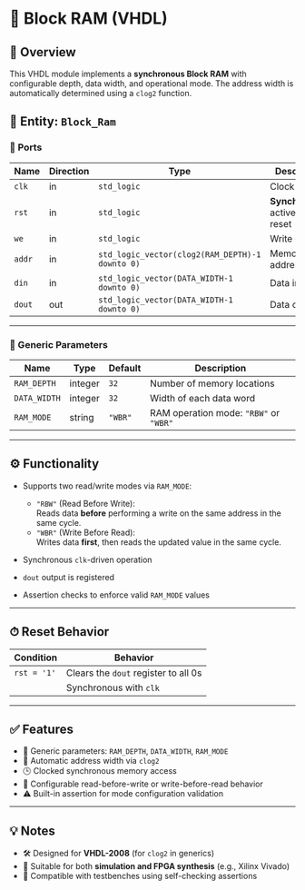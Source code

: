 
# 🧠 Block RAM (VHDL)

## 📘 Overview

This VHDL module implements a **synchronous Block RAM** with configurable depth, data width, and operational mode. The address width is automatically determined using a `clog2` function.

## 🧹 Entity: `Block_Ram`

### 🔧 Ports

| Name   | Direction | Type                                            | Description                        |
| ------ | --------- | ----------------------------------------------- | ---------------------------------- |
| `clk`  | in        | `std_logic`                                     | Clock input                        |
| `rst`  | in        | `std_logic`                                     | **Synchronous**, active-high reset |
| `we`   | in        | `std_logic`                                     | Write enable                       |
| `addr` | in        | `std_logic_vector(clog2(RAM_DEPTH)-1 downto 0)` | Memory address                     |
| `din`  | in        | `std_logic_vector(DATA_WIDTH-1 downto 0)`       | Data input                         |
| `dout` | out       | `std_logic_vector(DATA_WIDTH-1 downto 0)`       | Data output                        |

---

### 🔧 Generic Parameters

| Name         | Type    | Default | Description                            |
| ------------ | ------- | ------- | -------------------------------------- |
| `RAM_DEPTH`  | integer | `32`    | Number of memory locations             |
| `DATA_WIDTH` | integer | `32`    | Width of each data word                |
| `RAM_MODE`   | string  | `"WBR"` | RAM operation mode: `"RBW"` or `"WBR"` |

---

## ⚙️ Functionality

- Supports two read/write modes via `RAM_MODE`:

  - `"RBW"` (Read Before Write):\
    Reads data **before** performing a write on the same address in the same cycle.
  - `"WBR"` (Write Before Read):\
    Writes data **first**, then reads the updated value in the same cycle.

- Synchronous `clk`-driven operation

- `dout` output is registered

- Assertion checks to enforce valid `RAM_MODE` values

---

## ⏱ Reset Behavior

| Condition   | Behavior                             |
| ----------- | ------------------------------------ |
| `rst = '1'` | Clears the `dout` register to all 0s |
|             | Synchronous with `clk`               |

---

## ✅ Features

- 🚀 Generic parameters: `RAM_DEPTH`, `DATA_WIDTH`, `RAM_MODE`
- 🧾 Automatic address width via `clog2`
- 🕒 Clocked synchronous memory access
- 📏 Configurable read-before-write or write-before-read behavior
- ⚠️ Built-in assertion for mode configuration validation

---

## 💡 Notes

- 🛠 Designed for **VHDL-2008** (for `clog2` in generics)
- 🧪 Suitable for both **simulation and FPGA synthesis** (e.g., Xilinx Vivado)
- 🔀 Compatible with testbenches using self-checking assertions
